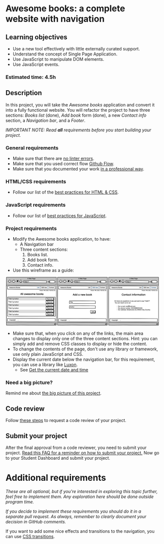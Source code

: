 
# Awesome books: a complete website with navigation

## Learning objectives

- Use a new tool effectively with little externally curated support.
- Understand the concept of Single Page Application.
- Use JavaScript to manipulate DOM elements.
- Use JavaScript events.

### Estimated time: 4.5h

## Description

In this project, you will take the *Awesome books* application and convert it into a fully functional website. You will refactor the project to have three sections: *Books list* (done), *Add book* form (done), a new *Contact info* section, a *Navigation bar*, and a *Footer*.

*IMPORTANT NOTE: Read **all** requirements before you start building your project.*

### General requirements

- Make sure that there are [no linter errors](https://github.com/microverseinc/linters-config).
- Make sure that you used correct flow [Github Flow](https://github.com/microverseinc/curriculum-transversal-skills/blob/main/git-github/articles/github_flow.md).
- Make sure that you documented your work [in a professional way](https://github.com/microverseinc/curriculum-transversal-skills/blob/main/documentation/articles/professional_repo_rules.md).

### HTML/CSS requirements

- Follow our list of the [best practices for HTML & CSS](https://github.com/microverseinc/curriculum-html-css/blob/main/articles/html_css_best_practices.md).
### JavaScript requirements

- Follow our list of [best practices for JavaScript](https://github.com/microverseinc/curriculum-html-css/blob/main/articles/javascript_best_practices.md).

### Project requirements

- Modify the Awesome books application, to have:
  - A Navigation bar
  - Three content sections:
    1. Books list.
    2. Add book form.
    3. Contact info.
- Use this wireframe as a guide:
<p align="center">
  <img src="./images/awesome_books_full_website.png" alt="Basic UI"  width="500px"/>
</p>

- Make sure that, when you click on any of the links, the main area changes to display only one of the three content sections. Hint: you can simply add and remove CSS classes to display or hide the content.
- To change the contents of the page, don't use any library or framework, use only plain JavaScript and CSS.
- Display the current date below the navigation bar, for this requirement, you can use a library  like [Luxon](https://moment.github.io/luxon/docs/manual/install.html).
  - See [Get the current date and time](https://moment.github.io/luxon/docs/manual/tour.html#get-the-current-date-and-time)

### Need a big picture?

Remind me about [the big picture of this project](https://github.com/microverseinc/curriculum-javascript/blob/main/books/sneak_peek.md).

## Code review

Follow [these steps](https://github.com/microverseinc/curriculum-transversal-skills/blob/main/code-review/articles/how_to_ask_for_a_code_review.md) to request a code review of your project.

## Submit your project

After the final approval from a code reviewer, you need to submit your project.
[Read this FAQ for a reminder on how to submit your project.](https://microverse.zendesk.com/hc/en-us/articles/360061344234)
Now go to your Student Dashboard and submit your project.
<Add any additional instructions you may need or leave blank>

# Additional requirements

*These are all optional, but if you're interested in exploring this topic further, feel free to implement them. Any exploration here should be done outside program time.*

*If you decide to implement these requirements you should do it in a separate pull request. As always, remember to clearly document your decision in GitHub comments.*

If you want to add some nice effects and transitions to the navigation, you can use [CSS transitions](https://www.w3schools.com/css/css3_transitions.asp).
